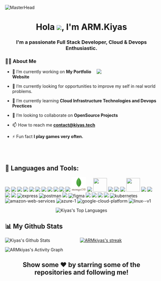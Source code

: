 
![MasterHead](https://jayamwebsolutions.com/img/website.gif )
<h1 align="center">Hola <img src="https://raw.githubusercontent.com/MartinHeinz/MartinHeinz/master/wave.gif" width="30px">, I'm ARM.Kiyas</h1>



<h3 align="center">I'm a passionate Full Stack Developer, Cloud & Devops Enthusiastic.</h3>

### 🙋‍♂️ About Me
 <img align="right" width="40%"  src="https://github.com/ARMkiyas/ARMkiyas/blob/main/ani.gif?raw=true" />

- 🔭 I’m currently working on **My Portfolio Website**

- 🤔 I’m currently looking for opportunities to improve my self in real world problems.

- 🌱 I’m currently learning **Cloud Infrastructure Technologies and Devops Prectices**

- 👯 I’m looking to collaborate on **OpenSource Projects**

- 📫 How to reach me **contact@kiyas.tech**

- ⚡ Fun fact **I play games very often.**


<!--
### Connect with me:
<a href="https://twitter.com/armkiyas99">
  <img align="left" src="https://img.icons8.com/color/28/000000/twitter--v1.png" alt="kiyas's Twitter"/>
</a>
<a href="https://www.linkedin.com/in/armkiyas/">
 <img align="left" src="https://img.icons8.com/color/28/000000/linkedin.png" alt="kiyas's Linkedin"/>
</a>


<a href="https://www.facebook.com/armkiyas99">
 <img align="left" src="https://img.icons8.com/fluency/28/000000/facebook-new.png" alt="kiyas's Facebook"/>
</a>
-->
<br />
<br />


## 🚀 Languages and Tools:
<p align="left"> 
  
         
 <img src="https://img.icons8.com/color/50/000000/c-programming.png"/>
 <img src="https://img.icons8.com/color/50/000000/c-plus-plus-logo.png"/>
 <img src="https://img.icons8.com/color/48/000000/java-coffee-cup-logo.png"/> 
  <img src="https://img.icons8.com/color/48/000000/python.png"/>
 <img src="https://img.icons8.com/color/48/000000/html-5.png"/>
 <img src="https://img.icons8.com/color/48/000000/css3.png"/>
  <img src="https://img.icons8.com/color/48/000000/javascript.png"/>
  <img src="https://img.icons8.com/color/48/typescript.png"/>
 <img src="https://img.icons8.com/color/48/000000/nodejs.png"/>
  <img src="https://img.icons8.com/fluent/50/000000/mysql-logo.png"/>
   <img src="https://img.icons8.com/color/48/postgreesql.png"/>
 <img src="https://raw.githubusercontent.com/devicons/devicon/master/icons/mongodb/mongodb-original-wordmark.svg" alt="mongodb" width="48" height="48"/>
 <img src="https://img.icons8.com/color/48/000000/react-native.png"/>
  <img src="https://logowik.com/content/uploads/images/nextjs2106.logowik.com.webp" width="45" height="45"/>
 <img src="https://img.icons8.com/color/48/000000/android-os.png"/>
 <img src="https://img.icons8.com/color/48/000000/bootstrap.png"/>
 <img src="https://img.icons8.com/color/48/material-ui.png" />
  <img src="https://avatars.githubusercontent.com/u/79146003?s=280&v=4" width="45" height="45"/>
 <img src="https://img.icons8.com/color/48/tailwind_css.png"/>
  <img src=" https://iconape.com/wp-content/files/ro/370540/png/370540.png"/>
  <img src="https://img.icons8.com/color/48/000000/firebase.png"/>
 <img src="https://img.icons8.com/color/48/000000/redux.png"/>
 <img src="https://img.icons8.com/office/40/express-js.png" alt="express"/>
 <img src="https://www.vectorlogo.zone/logos/getpostman/getpostman-icon.svg" alt="postman" width="45" height="45"/>
 <img src="https://img.icons8.com/color/48/000000/spring-logo.png"/>
 <img width="48" height="48" src="https://img.icons8.com/color/48/figma.png" alt="figma"/>
 <img src="https://img.icons8.com/fluency/48/terraform.png"/>
 <img src="https://img.icons8.com/color/48/ansible.png"/>
  <img src="https://img.icons8.com/color/48/jenkins.png"/>
   <img src="https://img.icons8.com/color/48/docker.png"/>
<img width="48" height="48" src="https://img.icons8.com/color/48/kubernetes.png" alt="kubernetes"/>
<img width="48" height="48" src="https://img.icons8.com/color/48/amazon-web-services.png" alt="amazon-web-services"/>
<img width="48" height="48" src="https://img.icons8.com/fluency/48/azure-1.png" alt="azure-1"/>
<img width="48" height="48" src="https://img.icons8.com/color/48/google-cloud-platform.png" alt="google-cloud-platform"/>
<img width="48" height="48" src="https://img.icons8.com/color/48/linux--v1.png" alt="linux--v1"/>

</p>
<p align="center">
<img width="40%" height="fit-content" alt="Kiyas's Top Languages" src="https://github-readme-stats.vercel.app/api/top-langs/?username=ARMkiyas&langs_count=8&count_private=true&layout=compact&theme=react&hide_border=true&bg_color=0D1117" />
</p>

## 📊 My Github Stats

<img align="left" width="49%"  alt="Kiyas's Github Stats" src="https://github-readme-stats.vercel.app/api?username=ARMkiyas&show_icons=true&count_private=true&theme=react&hide_border=true&bg_color=0D1117" />
<p align="left">
    <a href="https://github.com/ARMkiyas/github-readme-streak-stats">
        <img width="48%"  title="🔥 Get streak stats for your profile at git.io/streak-stats" alt="ARMkiyas's streak" src="https://github-readme-streak-stats.herokuapp.com/?user=ARMkiyas&theme=black-ice&hide_border=true&stroke=0000&background=060A0CD0"/>
    </a>
</p>
<img alt="ARMkiyas's Activity Graph" src="https://github-readme-activity-graph.vercel.app/graph?username=ARMkiyas&theme=react-dark" />

<h2 align="center">
Show some ❤️ by starring some of the repositories and following me!
</h2>
